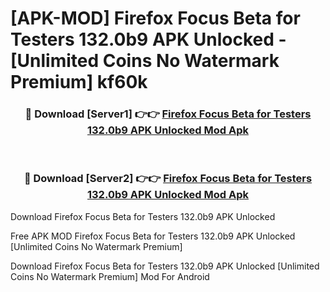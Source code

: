# [APK-MOD] Firefox Focus Beta for Testers 132.0b9 APK Unlocked - [Unlimited Coins No Watermark Premium] kf60k



<div align="center">
<h3>🔴 Download [Server1] 👉👉 <a href="https://momento.my/?title=Firefox_Focus_Beta_for_Testers_132.0b9_APK_Unlocked">Firefox Focus Beta for Testers 132.0b9 APK Unlocked Mod Apk</a></h3><br>

<h3>🔴 Download [Server2] 👉👉 <a href="https://momento.my/?title=Firefox_Focus_Beta_for_Testers_132.0b9_APK_Unlocked">Firefox Focus Beta for Testers 132.0b9 APK Unlocked Mod Apk</a></h3>
</div>



Download Firefox Focus Beta for Testers 132.0b9 APK Unlocked 

Free APK MOD Firefox Focus Beta for Testers 132.0b9 APK Unlocked [Unlimited Coins No Watermark Premium]

Download Firefox Focus Beta for Testers 132.0b9 APK Unlocked [Unlimited Coins No Watermark Premium] Mod For Android
